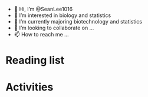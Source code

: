 - 👋 Hi, I’m @SeanLee1016
- 👀 I’m interested in biology and statistics
- 🌱 I’m currently majoring biotechnology and statistics
- 💞️ I’m looking to collaborate on ...
- 📫 How to reach me ...


# Reading list
# Activities

